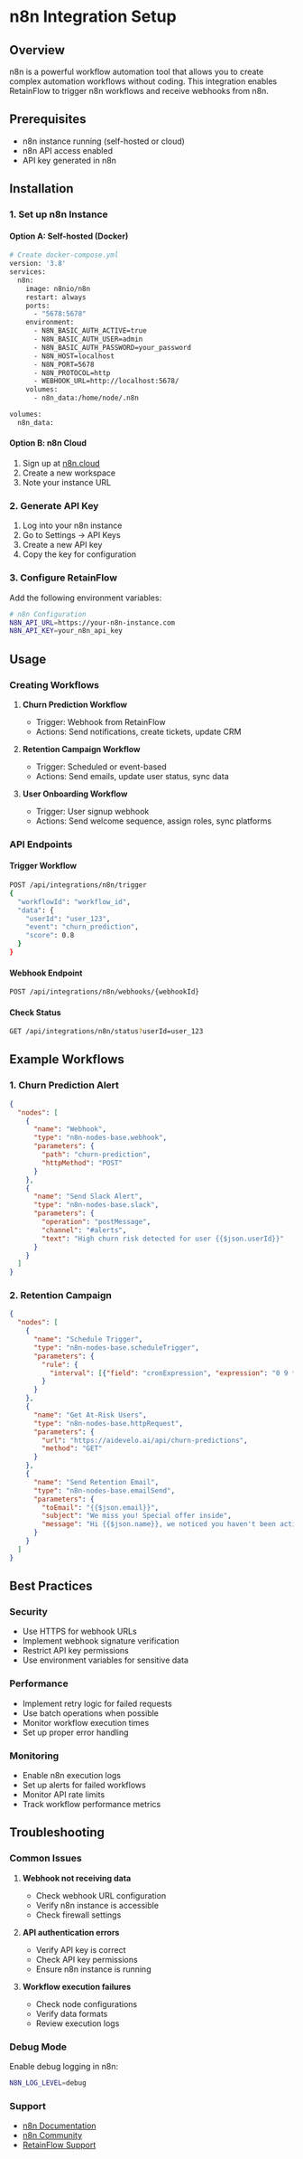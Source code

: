 # n8n Integration Setup

## Overview

n8n is a powerful workflow automation tool that allows you to create complex automation workflows without coding. This integration enables RetainFlow to trigger n8n workflows and receive webhooks from n8n.

## Prerequisites

- n8n instance running (self-hosted or cloud)
- n8n API access enabled
- API key generated in n8n

## Installation

### 1. Set up n8n Instance

#### Option A: Self-hosted (Docker)
```bash
# Create docker-compose.yml
version: '3.8'
services:
  n8n:
    image: n8nio/n8n
    restart: always
    ports:
      - "5678:5678"
    environment:
      - N8N_BASIC_AUTH_ACTIVE=true
      - N8N_BASIC_AUTH_USER=admin
      - N8N_BASIC_AUTH_PASSWORD=your_password
      - N8N_HOST=localhost
      - N8N_PORT=5678
      - N8N_PROTOCOL=http
      - WEBHOOK_URL=http://localhost:5678/
    volumes:
      - n8n_data:/home/node/.n8n

volumes:
  n8n_data:
```

#### Option B: n8n Cloud
1. Sign up at [n8n.cloud](https://n8n.cloud)
2. Create a new workspace
3. Note your instance URL

### 2. Generate API Key

1. Log into your n8n instance
2. Go to Settings → API Keys
3. Create a new API key
4. Copy the key for configuration

### 3. Configure RetainFlow

Add the following environment variables:

```bash
# n8n Configuration
N8N_API_URL=https://your-n8n-instance.com
N8N_API_KEY=your_n8n_api_key
```

## Usage

### Creating Workflows

1. **Churn Prediction Workflow**
   - Trigger: Webhook from RetainFlow
   - Actions: Send notifications, create tickets, update CRM

2. **Retention Campaign Workflow**
   - Trigger: Scheduled or event-based
   - Actions: Send emails, update user status, sync data

3. **User Onboarding Workflow**
   - Trigger: User signup webhook
   - Actions: Send welcome sequence, assign roles, sync platforms

### API Endpoints

#### Trigger Workflow
```bash
POST /api/integrations/n8n/trigger
{
  "workflowId": "workflow_id",
  "data": {
    "userId": "user_123",
    "event": "churn_prediction",
    "score": 0.8
  }
}
```

#### Webhook Endpoint
```bash
POST /api/integrations/n8n/webhooks/{webhookId}
```

#### Check Status
```bash
GET /api/integrations/n8n/status?userId=user_123
```

## Example Workflows

### 1. Churn Prediction Alert

```json
{
  "nodes": [
    {
      "name": "Webhook",
      "type": "n8n-nodes-base.webhook",
      "parameters": {
        "path": "churn-prediction",
        "httpMethod": "POST"
      }
    },
    {
      "name": "Send Slack Alert",
      "type": "n8n-nodes-base.slack",
      "parameters": {
        "operation": "postMessage",
        "channel": "#alerts",
        "text": "High churn risk detected for user {{$json.userId}}"
      }
    }
  ]
}
```

### 2. Retention Campaign

```json
{
  "nodes": [
    {
      "name": "Schedule Trigger",
      "type": "n8n-nodes-base.scheduleTrigger",
      "parameters": {
        "rule": {
          "interval": [{"field": "cronExpression", "expression": "0 9 * * *"}]
        }
      }
    },
    {
      "name": "Get At-Risk Users",
      "type": "n8n-nodes-base.httpRequest",
      "parameters": {
        "url": "https://aidevelo.ai/api/churn-predictions",
        "method": "GET"
      }
    },
    {
      "name": "Send Retention Email",
      "type": "n8n-nodes-base.emailSend",
      "parameters": {
        "toEmail": "{{$json.email}}",
        "subject": "We miss you! Special offer inside",
        "message": "Hi {{$json.name}}, we noticed you haven't been active..."
      }
    }
  ]
}
```

## Best Practices

### Security
- Use HTTPS for webhook URLs
- Implement webhook signature verification
- Restrict API key permissions
- Use environment variables for sensitive data

### Performance
- Implement retry logic for failed requests
- Use batch operations when possible
- Monitor workflow execution times
- Set up proper error handling

### Monitoring
- Enable n8n execution logs
- Set up alerts for failed workflows
- Monitor API rate limits
- Track workflow performance metrics

## Troubleshooting

### Common Issues

1. **Webhook not receiving data**
   - Check webhook URL configuration
   - Verify n8n instance is accessible
   - Check firewall settings

2. **API authentication errors**
   - Verify API key is correct
   - Check API key permissions
   - Ensure n8n instance is running

3. **Workflow execution failures**
   - Check node configurations
   - Verify data formats
   - Review execution logs

### Debug Mode

Enable debug logging in n8n:
```bash
N8N_LOG_LEVEL=debug
```

### Support

- [n8n Documentation](https://docs.n8n.io)
- [n8n Community](https://community.n8n.io)
- [RetainFlow Support](mailto:support@aidevelo.ai)
